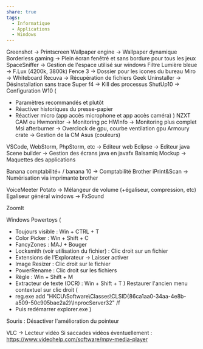 ```yaml
---
share: true
tags:
  - Informatique
  - Applications
  - Windows
---
```


Greenshot -> Printscreen
Wallpaper engine -> Wallpaper dynamique
Borderless gaming -> Plein écran fenêtré et sans bordure pour tous les jeux
SpaceSniffer -> Gestion de l'espace utilisé sur windows
Filtre Lumière bleue -> F.Lux (4200k, 3800k)
Fence 3 -> Dossier pour les icones du bureau
Miro -> Whiteboard
Recuva -> Récupération de fichiers
Geek Uninstaller -> Désinstallation sans trace
Super f4 -> Kill des processus
ShutUp10 -> Configuration W10 (
- Paramètres recommandés et plutôt
- Réactiver historiques du presse-papier
- Réactiver micro (app accès microphone et app accès caméra)
)
NZXT CAM ou Hwmonitor -> Monitoring pc
HWInfo -> Monitoring plus complet
Msi afterburner -> Overclock de gpu, courbe ventilation gpu
Armoury crate -> Gestion de la CM Asus (couleurs)

VSCode, WebStorm, PhpStorm, etc -> Editeur web
Eclipse -> Editeur java
Scene builder -> Gestion des écrans java en javafx
Balsamiq Mockup -> Maquettes des applications

Banana comptabilité+ / banana 10 -> Comptabilité
Brother iPrint&Scan -> Numérisation via imprimante brother

VoiceMeeter Potato -> Mélangeur de volume (+égaliseur, compression, etc)
Egaliseur général windows -> FxSound

ZoomIt

Windows Powertoys (
- Toujours visible : Win + CTRL + T
- Color Picker : Win + Shift + C
- FancyZones : MAJ + Bouger 
- Locksmith (voir utilisation du fichier) : Clic droit sur un fichier
- Extensions de l'Explorateur -> Laisser activer
- Image Resizer : Clic droit sur le fichier
- PowerRename : Clic droit sur les fichiers
- Règle : Win + Shift + M
- Extracteur de texte (OCR) : Win + Shift + T
)
Restaurer l'ancien menu contextuel sur clic droit (
- reg.exe add "HKCU\Software\Classes\CLSID\{86ca1aa0-34aa-4e8b-a509-50c905bae2a2}\InprocServer32" /f 
- Puis redémarrer explorer.exe
)

Souris : Désactiver l'amélioration du pointeur

VLC -> Lecteur vidéo
Si saccades vidéos éventuellement : https://www.videohelp.com/software/mpv-media-player